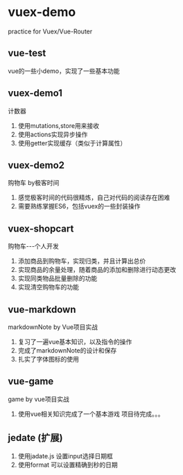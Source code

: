 # vuex-demo
practice for Vuex/Vue-Router

## vue-test
vue的一些小demo，实现了一些基本功能

## vuex-demo1
计数器
1. 使用mutations,store用来接收
2. 使用actions实现异步操作
3. 使用getter实现缓存（类似于计算属性）

## vuex-demo2
购物车 by极客时间
1. 感觉极客时间的代码很精炼，自己对代码的阅读存在困难
2. 需要熟练掌握ES6，包括vuex的一些封装操作

## vuex-shopcart
购物车---个人开发
1. 添加商品到购物车，实现归类，并且计算出总价
2. 实现商品的余量处理，随着商品的添加和删除进行动态更改
3. 实现同类物品批量删除的功能
4. 实现清空购物车的功能

## vue-markdown
markdownNote by Vue项目实战
1. 复习了一遍vue基本知识，以及指令的操作
2. 完成了markdownNote的设计和保存
3. 扎实了字体图标的使用

## vue-game
game by vue项目实战
1. 使用vue相关知识完成了一个基本游戏
项目待完成。。。
## jedate (扩展)
1. 使用jadate.js 设置input选择日期框
2. 使用format 可以设置精确到秒的日期